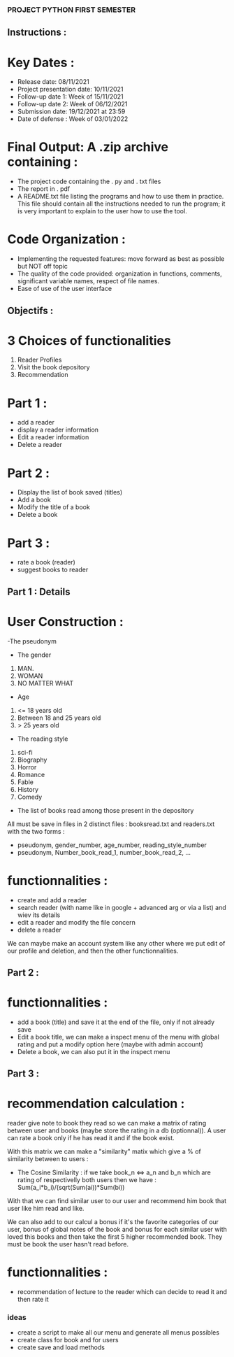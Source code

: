 ### PROJECT PYTHON FIRST SEMESTER

## Instructions :

# Key Dates :
- Release date: 08/11/2021
- Project presentation date: 10/11/2021 
- Follow-up date 1: Week of 15/11/2021 
- Follow-up date 2: Week of 06/12/2021 
- Submission date: 19/12/2021 at 23:59 
- Date of defense : Week of 03/01/2022

# Final Output: A .zip archive containing :
- The project code containing the . py and . txt files
- The report in . pdf
- A README.txt file listing the programs and how to use them in practice. This file should contain all the instructions needed to run the program; it is very important to explain to the user how to use the tool.

# Code Organization :
- Implementing the requested features: move forward as best as possible but NOT off topic
- The quality of the code provided: organization in functions, comments, significant variable names, respect of file names.
- Ease of use of the user interface

## Objectifs :

# 3 Choices of functionalities
1. Reader Profiles
2. Visit the book depository
3. Recommendation

# Part 1 :
- add a reader
- display a reader information
- Edit a reader information
- Delete a reader

# Part 2 :
- Display the list of book saved (titles)
- Add a book
- Modify the title of a book
- Delete a book

# Part 3 :
- rate a book (reader)
- suggest books to reader

## Part 1 : Details

# User Construction :

-The pseudonym
- The gender
1. MAN.
2. WOMAN
3. NO MATTER WHAT
- Age
1. <= 18 years old
2. Between 18 and 25 years old
3. \> 25 years old
- The reading style
1. sci-fi
2. Biography
3. Horror
4. Romance
5. Fable
6. History
7. Comedy
- The list of books read among those present in the depository

All must be save in files in 2 distinct files : booksread.txt and readers.txt with the two forms :
- pseudonym, gender_number, age_number, reading_style_number
- pseudonym, Number_book_read_1, number_book_read_2, ...

# functionnalities :

- create and add a reader
- search reader (with name like in google + advanced arg or via a list) and wiev its details
- edit a reader and modify the file concern
- delete a reader

We can maybe make an account system like any other where we put edit of our profile and deletion, and then the other functionnalities.

## Part 2 :

# functionnalities :

- add a book (title) and save it at the end of the file, only if not already save
- Edit a book title, we can make a inspect menu of the menu with global rating and put a modify option here (maybe with admin account)
- Delete a book, we can also put it in the inspect menu

## Part 3 :

# recommendation calculation :

reader give note to book they read so we can make a matrix of rating between user and books (maybe store the rating in a db (optionnal)). A user can rate a book only if he has read it and if the book exist.

With this matrix we can make a "similarity" matix which give a % of similarity between to users :
- The Cosine Similarity : if we take book_n <=> a_n and b_n which are rating of respectivelly both users then we have :
    Sum(a_i*b_i)/(sqrt(Sum(ai))*Sum(bi))

With that we can find similar user to our user and recommend him book that user like him read and like.

We can also add to our calcul a bonus if it's the favorite categories of our user, bonus of global notes of the book and bonus for each similar user with loved this books and then take the first 5 higher recommended book. They must be book the user hasn't read before.

# functionnalities :

- recommendation of lecture to the reader which can decide to read it and then rate it

### ideas

- create a script to make all our menu and generate all menus possibles
- create class for book and for users
- create save and load methods
